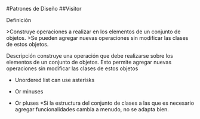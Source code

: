 #Patrones de Diseño
##Visitor
<dl>
  <dt>Definición</dt>
</dl>  
>Construye operaciones a realizar en los elementos de un conjunto de objetos.
>Se pueden agregar nuevas operaciones sin modificar las clases de estos objetos.

Descripción
construye una operación que debe realizarse sobre los elementos de un conjunto de objetos. Esto permite agregar nuevas operaciones sin modificar las clases de estos objetos
* Unordered list can use asterisks
- Or minuses
+ Or pluses
*Si la estructura del conjunto de clases a las que es necesario agregar funcionalidades cambia a menudo, no se adapta bien.

